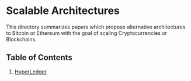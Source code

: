 # Scalable Architectures

This directory summarizes papers which propose alternative architectures to Bitcoin or Ethereum with 
the goal of scaling Cryptocurrencies or Blockchains.

## Table of Contents

1. [HyperLedger](https://github.com/SoujanyaPonnapalli/ScalingBlockchains/blob/master/Architecture/HyperLedger.md)

